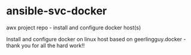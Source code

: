 # ansible-svc-docker
awx project repo - install and configure docker host(s)

Install and configure docker on linux host based on geerlingguy.docker - thank you for all the hard work!!
